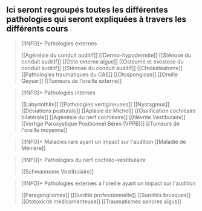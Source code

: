 ## __Ici seront regroupés toutes les différentes pathologies qui seront expliquées à travers les différents cours__


>[!INFO]+ Pathologies externes
>
>[[Agénésie du conduit auditif]]
>[[Dermo-hypodermite]]
>[[Sténose du conduit auditif]]
>[[Otite externe aïgue]]
>[[Ostéome et exostose du conduit auditif]]
>[[Sténose du conduit auditif]] 
>[[Cholestéatome]]
>[[Pathologies traumatiques du CAE]]
>[[Otospongiose]]
>[[Oreille Geyser]]
>[[Tumeurs de l'oreille externe]]

>[!INFO]+ Pathologies internes 
>
>[[Labyrinthite]]
>[[Pathologies vertigineuses]]
>[[Nystagmus]]
>[[Déviations posturale]]
>[[Aplasie de Michel]]
>[[Ossification cochléaire bilatérale]]
>[[Agénésie du nerf cochléaire]]
>[[Névrite Vestibulaire]]
>[[Vertige Paroxystique Positionnel Bénin (VPPB)]]
>[[Tumeurs de l'oreille moyenne]]

>[!INFO]+ Maladies rare ayant un impact sur l'audition 
>[[Maladie de Ménière]]
>
>

>[!INFO]+ Pathologies du nerf cochléo-vestibulaire
>
>[[Schwannome Vestibulaire]]

>[!INFO]+ Pathologies externes a l'oreille ayant un impact sur l'audition
>
>[[Paragangliomes]]
>[[Surdité professionnelle]]
>[[Surdités brusques]]
>[[Ototoxicité médicamenteuse]]
>[[Traumatismes sonores aïgus]]



